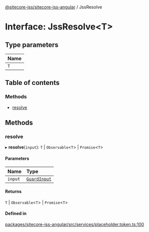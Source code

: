 [@sitecore-jss/sitecore-jss-angular](../README.md) / JssResolve

# Interface: JssResolve\<T\>

## Type parameters

| Name |
| :------ |
| `T` |

## Table of contents

### Methods

- [resolve](JssResolve.md#resolve)

## Methods

### resolve

▸ **resolve**(`input`): `T` \| `Observable`\<`T`\> \| `Promise`\<`T`\>

#### Parameters

| Name | Type |
| :------ | :------ |
| `input` | [`GuardInput`](GuardInput.md) |

#### Returns

`T` \| `Observable`\<`T`\> \| `Promise`\<`T`\>

#### Defined in

[packages/sitecore-jss-angular/src/services/placeholder.token.ts:100](https://github.com/Sitecore/jss/blob/5c34447b4/packages/sitecore-jss-angular/src/services/placeholder.token.ts#L100)
